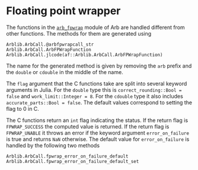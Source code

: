 # Floating point wrapper

The functions in the
[`arb_fpwrap`](https://www.arblib.org/arb_fpwrap.html) module of Arb
are handled different from other functions. The methods for them are
generated using

``` @docs
Arblib.ArbCall.@arbfpwrapcall_str
Arblib.ArbCall.ArbFPWrapFunction
Arblib.ArbCall.jlcode(af::Arblib.ArbCall.ArbFPWrapFunction)
```

The name for the generated method is given by removing the `arb`
prefix and the `double` or `cdouble` in the middle of the name.

The `flag` argument that the C functions take are split into several
keyword arguments in Julia. For the `double` type this is
`correct_rounding::Bool = false` and `work_limit::Integer = 8`. For
the `cdouble` type it also includes `accurate_parts::Bool = false`.
The default values correspond to setting the flag to 0 in C.

The C functions return an `int` flag indicating the status. If the
return flag is `FPWRAP_SUCCESS` the computed value is returned. If the
return flag is `FPWRAP_UNABLE` it throws an error if the keyword
argument `error_on_failure` is true and returns `NaN` otherwise. The
default value for `error_on_failure` is handled by the following two
methods

``` @docs
Arblib.ArbCall.fpwrap_error_on_failure_default
Arblib.ArbCall.fpwrap_error_on_failure_default_set
```
